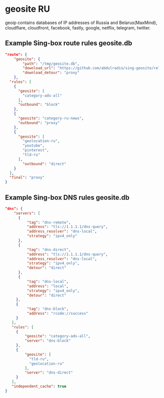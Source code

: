 # geosite RU

geoip contains databases of IP addresses of Russia and Belarus(MaxMind), cloudflare, cloudfront, facebook, fastly, google, netflix, telegram, twitter.

## Example Sing-box route rules geosite.db
```json
"route": {
    "geosite": {
        "path": "/tmp/geosite.db",
        "download_url": "https://github.com/abdulradio/sing-geosite/releases/latest/download/geosite.db",
        "download_detour": "proxy"
    },
  "rules": [ 
    {
      "geosite": [
        "category-ads-all"
      ],
      "outbound": "block"
    },  
    {   
      "geosite": "category-ru-news",
      "outbound": "proxy"
    },  
    {
      "geosite": [
        "geolocation-ru",
        "youtube",
        "pinterest",
        "tld-ru"
      ],
        "outbound": "direct"
    }
  ],
  "final": "proxy"
}
```

## Example Sing-box DNS rules geosite.db
```json
"dns": {
    "servers": [
      {
          "tag": "dns-remote",
          "address": "tls://1.1.1.1/dns-query",
          "address_resolver": "dns-local",
          "strategy": "ipv4_only"
      },
      {
          "tag": "dns-direct",
          "address": "tls://1.1.1.1/dns-query",
          "address_resolver": "dns-local",
          "strategy": "ipv4_only",
          "detour": "direct"
      },
      {
          "tag": "dns-local",
          "address": "local",
          "strategy": "ipv4_only",
          "detour": "direct"
     },
     {
          "tag": "dns-block",
          "address": "rcode://success"
     }
   ],
   "rules": [
     {
         "geosite": "category-ads-all",
         "server": "dns-block"
     },
     {
         "geosite": [
           "tld-ru",
           "geolocation-ru"
         ],
         "server": "dns-direct"
     } 
   ],
   "independent_cache": true
}
```
